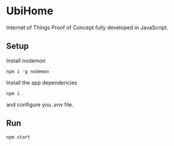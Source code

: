 # UbiHome

Internet of Things Proof of Concept fully developed in JavaScript.

## Setup
Install nodemon
```
npm i -g nodemon
```
Install the app dependencies
```
npm i
```
and configure you *.env* file.

## Run
```
npm start
```